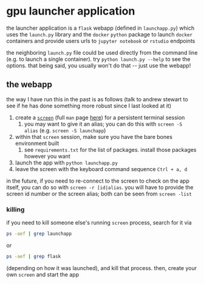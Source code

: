 # gpu launcher application

the launcher application is a `flask` webapp (defined in `launchapp.py`) which uses the `launch.py` library and the `docker` `python` package to launch `docker` containers and provide users urls to `jupyter notebook` or `rstudio` endpoints

the neighboring `launch.py` file could be used directly from the command line (e.g. to launch a single container). try `python launch.py --help` to see the options. that being said, you usually won't do that -- just use the webapp!

## the webapp

the way I have run this in the past is as follows (talk to andrew stewart to see if he has done something more robust since I last looked at it)

1. create a [`screen`](https://linuxize.com/post/how-to-use-linux-screen/) (full `man` page [here](https://linux.die.net/man/1/screen)) for a persistent terminal session
   1. you may want to give it an alias; you can do this with `screen -S alias` (e.g. `screen -S launchapp`)
1. within that `screen` session, make sure you have the bare bones environment built
   1. see `requirements.txt` for the list of packages. install those packages however you want
1. launch the app with `python launchapp.py`
1. leave the screen with the keyboard command sequence `Ctrl + a, d`

in the future, if you need to re-connect to the screen to check on the app itself, you can do so with `screen -r [id|alias`. you will have to provide the screen id number or the screen alias; both can be seen from `screen -list`

### killing

if you need to kill someone else's running `screen` process, search for it via

```sh
ps -aef | grep launchapp
```

or

```sh
ps -aef | grep flask
```

(depending on how it was launched), and kill that process. then, create your own `screen` and start the app

